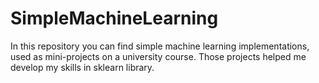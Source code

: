 # SimpleMachineLearning
In this repository you can find simple machine learning implementations, used as mini-projects on a university course.
Those projects helped me develop my skills in sklearn library. 
